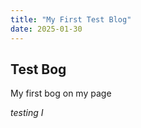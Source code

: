 ```yaml
---
title: "My First Test Blog"
date: 2025-01-30
---
```

Test Bog
-

My first bog on my page

_testing I_

